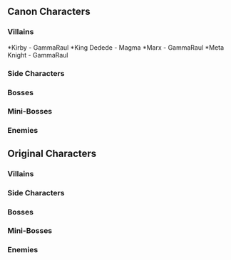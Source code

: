 ## Canon Characters
### Villains
*Kirby - GammaRaul
*King Dedede - Magma
*Marx - GammaRaul
*Meta Knight - GammaRaul
### Side Characters
### Bosses
### Mini-Bosses
### Enemies

## Original Characters
### Villains
### Side Characters
### Bosses
### Mini-Bosses
### Enemies
